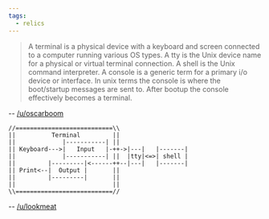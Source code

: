 ```yaml
---
tags:
  - relics
---
```

> A terminal is a physical device with a keyboard and screen connected to a computer running various OS types. A tty is the Unix device name for a physical or virtual terminal connection. A shell is the Unix command interpreter. A console is a generic term for a primary i/o device or interface. In unix terms the console is where the boot/startup messages are sent to. After bootup the console effectively becomes a terminal.

-- [/u/oscarboom](https://www.reddit.com/r/programming/comments/41u5hw/what_is_the_exact_difference_between_a_terminal_a/cz5ejh6/)

```
//===========================\\
||          Terminal         ||
||             |-----------| ||
|| Keyboard--->|   Input   |-++->|---|   |-------|
||             |-----------| ||  |tty|<=>| shell |       
||         |---------|<------++--|---|   |-------|
|| Print<--|  Output |       ||
||         |---------|       ||
||                           ||
\\===========================//
```

-- [/u/lookmeat](https://www.reddit.com/r/programming/comments/41u5hw/what_is_the_exact_difference_between_a_terminal_a/cz5mgts/)
